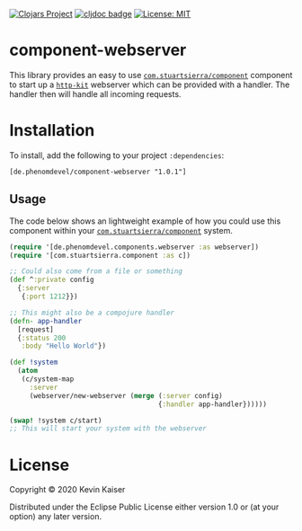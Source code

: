 [![Clojars Project](https://img.shields.io/clojars/v/de.phenomdevel/component-webserver.svg)](https://clojars.org/de.phenomdevel/component-webserver)
[![cljdoc badge](https://cljdoc.org/badge/de.phenomdevel/component-webserver)](https://cljdoc.org/d/component-webserver/component-webserver/CURRENT)
[![License: MIT](https://img.shields.io/badge/License-MIT-yellow.svg)](https://github.com/PhenomDevel/component-webserver/blob/master/LICENSE)

# component-webserver
This library provides an easy to use [`com.stuartsierra/component`](https://github.com/stuartsierra/component) component to start up a [`http-kit`](https://github.com/http-kit/http-kit) webserver which
can be provided with a handler. The handler then will handle all incoming requests.

# Installation
To install, add the following to your project `:dependencies`:
```
[de.phenomdevel/component-webserver "1.0.1"]
```

## Usage
The code below shows an lightweight example of how you could use this component within your
[`com.stuartsierra/component`](https://github.com/stuartsierra/component) system.
```clj
(require '[de.phenomdevel.components.webserver :as webserver])
(require '[com.stuartsierra.component :as c])

;; Could also come from a file or something
(def ^:private config
  {:server
   {:port 1212}})

;; This might also be a compojure handler
(defn- app-handler
  [request]
  {:status 200
   :body "Hello World"})

(def !system
  (atom
   (c/system-map
     :server
     (webserver/new-webserver (merge (:server config)
                                     {:handler app-handler})))))

(swap! !system c/start)
;; This will start your system with the webserver

```

# License
Copyright © 2020 Kevin Kaiser

Distributed under the Eclipse Public License either version 1.0 or (at your option) any later version.
